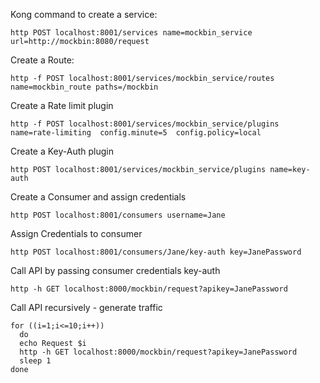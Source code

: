 Kong command to create a service:

    http POST localhost:8001/services name=mockbin_service  url=http://mockbin:8080/request

Create a Route:
  
    http -f POST localhost:8001/services/mockbin_service/routes name=mockbin_route paths=/mockbin

Create a Rate limit plugin

    http -f POST localhost:8001/services/mockbin_service/plugins name=rate-limiting  config.minute=5  config.policy=local

Create a Key-Auth plugin

    http POST localhost:8001/services/mockbin_service/plugins name=key-auth

Create a Consumer and assign credentials
    
    http POST localhost:8001/consumers username=Jane

Assign Credentials to consumer

    http POST localhost:8001/consumers/Jane/key-auth key=JanePassword

Call API by passing consumer credentials key-auth

    http -h GET localhost:8000/mockbin/request?apikey=JanePassword

Call API recursively - generate traffic

    for ((i=1;i<=10;i++))
      do
      echo Request $i
      http -h GET localhost:8000/mockbin/request?apikey=JanePassword
      sleep 1
    done

    

    

